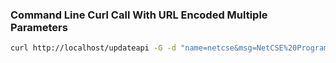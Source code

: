 ### Command Line Curl Call With URL Encoded Multiple Parameters
```sh
curl http://localhost/updateapi -G -d "name=netcse&msg=NetCSE%20Programming%20Bangladesh"
```
